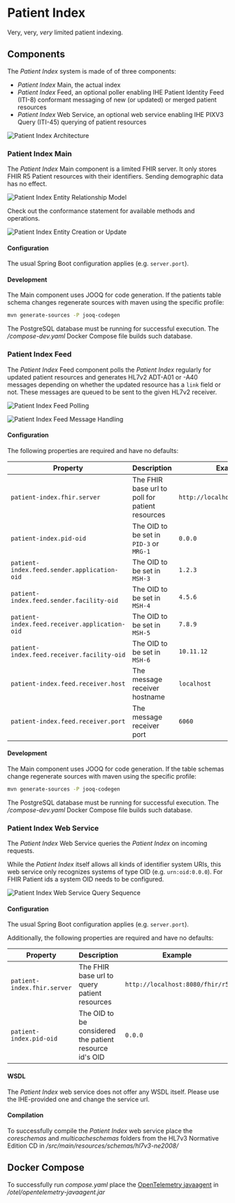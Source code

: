 # Patient Index

Very, very, *very* limited patient indexing.

## Components

The *Patient Index* system is made of of three components:

* *Patient Index* Main, the actual index
* *Patient Index* Feed, an optional poller enabling IHE Patient Identity Feed (ITI-8) conformant messaging of new (or updated) or merged patient resources
* *Patient Index* Web Service, an optional web service enabling IHE PIXV3 Query (ITI-45) querying of patient resources

![Patient Index Architecture](./architecture.svg)

### Patient Index Main

The *Patient Index* Main component is a limited FHIR server. It only stores FHIR R5 Patient resources with their identifiers. Sending demographic data has no effect.

![Patient Index Entity Relationship Model](./patient-index-main/erm.svg)

Check out the conformance statement for available methods and operations.

![Patient Index Entity Creation or Update](./patient-index-main/create-or-update.svg)

#### Configuration

The usual Spring Boot configuration applies (e.g. `server.port`).

#### Development

The Main component uses JOOQ for code generation. If the patients table schema changes regenerate sources with maven using the specific profile:

```sh
mvn generate-sources -P jooq-codegen
```

The PostgreSQL database must be running for successful execution. The */compose-dev.yaml* Docker Compose file builds such database.

### Patient Index Feed

The *Patient Index* Feed component polls the *Patient Index* regularly for updated patient resources and generates HL7v2 ADT-A01 or -A40 messages depending on whether the updated resource has a `link` field or not. These messages are queued to be sent to the given HL7v2 receiver.

![Patient Index Feed Polling](./patient-index-feed/polling.svg)

![Patient Index Feed Message Handling](./patient-index-feed/message-handling.svg)

#### Configuration

The following properties are required and have no defaults:

|Property|Description|Example|
|---|---|---|
|`patient-index.fhir.server`|The FHIR base url to poll for patient resources|`http://localhost:8080/fhir/r5`|
|`patient-index.pid-oid`|The OID to be set in `PID-3` or `MRG-1`|`0.0.0`|
|`patient-index.feed.sender.application-oid`|The OID to be set in `MSH-3`|`1.2.3`|
|`patient-index.feed.sender.facility-oid`|The OID to be set in `MSH-4`|`4.5.6`|
|`patient-index.feed.receiver.application-oid`|The OID to be set in `MSH-5`|`7.8.9`|
|`patient-index.feed.receiver.facility-oid`|The OID to be set in `MSH-6`|`10.11.12`|
|`patient-index.feed.receiver.host`|The message receiver hostname|`localhost`|
|`patient-index.feed.receiver.port`|The message receiver port|`6060`|

#### Development

The Main component uses JOOQ for code generation. If the table schemas change regenerate sources with maven using the specific profile:

```sh
mvn generate-sources -P jooq-codegen
```

The PostgreSQL database must be running for successful execution. The */compose-dev.yaml* Docker Compose file builds such database.

### Patient Index Web Service

The *Patient Index* Web Service queries the *Patient Index* on incoming requests.

While the *Patient Index* itself allows all kinds of identifier system URIs, this web service only recognizes systems of type OID (e.g. `urn:oid:0.0.0`). For FHIR Patient ids a system OID needs to be configured.

![Patient Index Web Service Query Sequence](./patient-index-ws/sequence.svg)

#### Configuration

The usual Spring Boot configuration applies (e.g. `server.port`).

Additionally, the following properties are required and have no defaults:

|Property|Description|Example|
|---|---|---|
|`patient-index.fhir.server`|The FHIR base url to query patient resources|`http://localhost:8080/fhir/r5`|
|`patient-index.pid-oid`|The OID to be considered the patient resource id's OID|`0.0.0`|

#### WSDL

The *Patient Index* web service does not offer any WSDL itself. Please use the IHE-provided one and change the service url.

#### Compilation

To successfully compile the *Patient Index* web service place the *coreschemas* and *multicacheschemas* folders from the HL7v3 Normative Edition CD in */src/main/resources/schemas/hl7v3-ne2008/*

## Docker Compose

To successfully run *compose.yaml* place the [OpenTelemetry javaagent](https://github.com/open-telemetry/opentelemetry-java-instrumentation/releases) in */otel/opentelemetry-javaagent.jar*
